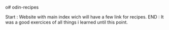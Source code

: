 o# odin-recipes

Start : Website with main index wich will have a few link for recipes.
END : It was a good exercices of all things i learned until this point.